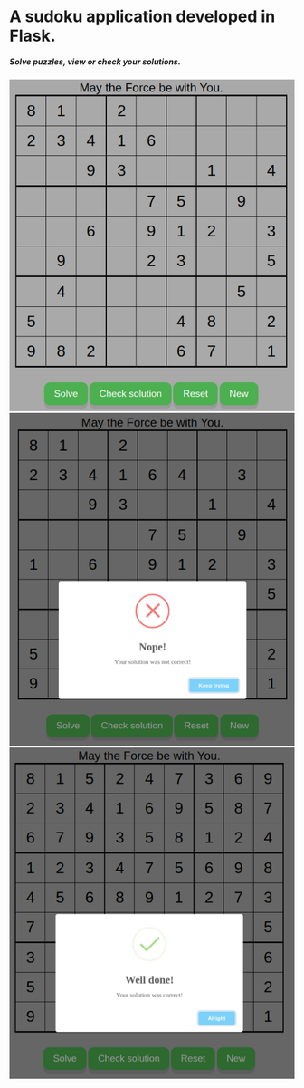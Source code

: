 # A sudoku application developed in Flask.

##### Solve puzzles, view or check your solutions.
<p align="center">
<img src="https://github.com/krish1010/sudoku/blob/main/static/snaps/initial.png" alt="Oh no :/">
<img src="https://github.com/krish1010/sudoku/blob/main/static/snaps/fail.png" alt="Oh no :/">
<img src="https://github.com/krish1010/sudoku/blob/main/static/snaps/pass.png" alt="Oh no :/">
</p>